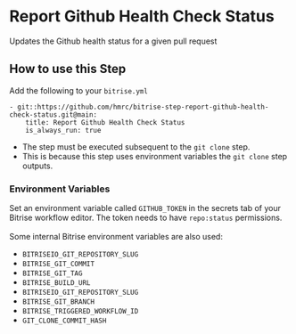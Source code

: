 # Report Github Health Check Status

Updates the Github health status for a given pull request

## How to use this Step

Add the following to your `bitrise.yml`
```
- git::https://github.com/hmrc/bitrise-step-report-github-health-check-status.git@main:
    title: Report Github Health Check Status
    is_always_run: true
```

* The step must be executed subsequent to the `git clone` step.
* This is because this step uses environment variables the `git clone` step outputs.

### Environment Variables

Set an environment variable called `GITHUB_TOKEN` in the secrets tab of your Bitrise workflow editor. The token needs to have `repo:status` permissions.
\
\
Some internal Bitrise environment variables are also used:
* `BITRISEIO_GIT_REPOSITORY_SLUG`
* `BITRISE_GIT_COMMIT`
* `BITRISE_GIT_TAG`
* `BITRISE_BUILD_URL`
* `BITRISEIO_GIT_REPOSITORY_SLUG`
* `BITRISE_GIT_BRANCH`
* `BITRISE_TRIGGERED_WORKFLOW_ID`
* `GIT_CLONE_COMMIT_HASH`